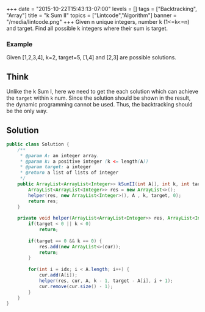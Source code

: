 +++
date = "2015-10-22T15:43:13-07:00"
levels = []
tags = ["Backtracking", "Array"]
title = "k Sum II"
topics = ["Lintcode","Algorithm"]
banner = "/media/lintcode.png"
+++
Given n unique integers, number k (1<=k<=n)  and target. Find all possible k integers where their sum is target.
<!--more-->


### Example
Given [1,2,3,4], k=2, target=5, [1,4] and [2,3] are possible solutions.

## Think
Unlike the k Sum I, here we need to get the each solution which can achieve the `target` within `k` num. Since the solution should be shown in the result, the dynamic programming cannot be used. Thus, the backtracking should be the only way.

## Solution
```java
public class Solution {
    /**
     * @param A: an integer array.
     * @param k: a positive integer (k <= length(A))
     * @param target: a integer
     * @return a list of lists of integer 
     */ 
    public ArrayList<ArrayList<Integer>> kSumII(int A[], int k, int target) {
        ArrayList<ArrayList<Integer>> res = new ArrayList<>();
        helper(res, new ArrayList<Integer>(), A , k, target, 0);
        return res;
    }
    
    private void helper(ArrayList<ArrayList<Integer>> res, ArrayList<Integer> cur, int[] A, int k, int target, int idx) {
        if(target < 0 || k < 0)
            return;
            
        if(target == 0 && k == 0) {
            res.add(new ArrayList<>(cur));
            return;
        }
        
        for(int i = idx; i < A.length; i++) {
            cur.add(A[i]);
            helper(res, cur, A, k - 1, target - A[i], i + 1);
            cur.remove(cur.size() - 1);
        }
    }
}
```